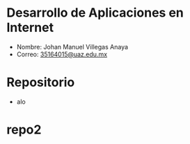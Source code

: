 # Desarrollo de Aplicaciones en Internet

- Nombre: Johan Manuel Villegas Anaya
- Correo: 35164015@uaz.edu.mx

# Repositorio

- alo

# repo2
